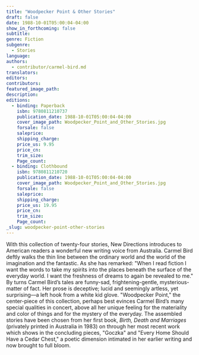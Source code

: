 ```yaml
---
title: "Woodpecker Point & Other Stories"
draft: false
date: 1988-10-01T05:00:04-04:00
show_in_forthcoming: false
subtitle:
genre: Fiction
subgenre:
  - Stories
language:
authors:
  - contributor/carmel-bird.md
translators:
editors:
contributors:
featured_image_path:
description:
editions:
  - binding: Paperback
    isbn: 9780811210737
    publication_date: 1988-10-01T05:00:04-04:00
    cover_image_path: Woodpecker_Point_and_Other_Stories.jpg
    forsale: false
    saleprice:
    shipping_charge:
    price_us: 9.95
    price_cn:
    trim_size:
    Page_count:
  - binding: Clothbound
    isbn: 9780811210720
    publication_date: 1988-10-01T05:00:04-04:00
    cover_image_path: Woodpecker_Point_and_Other_Stories.jpg
    forsale: false
    saleprice:
    shipping_charge:
    price_us: 19.95
    price_cn:
    trim_size:
    Page_count:
_slug: woodpecker-point-other-stories
---
```


With this collection of twenty-four stories, New Directions introduces to American readers a wonderful new writing voice from Australia. Carmel Bird deftly walks the thin line between the ordinary world and the world of the imagination and the fantastic. As she has remarked: "When I read fiction I want the words to take my spirits into the places beneath the surface of the everyday world. I want the freshness of dreams to again be revealed to me." By turns Carmel Bird’s tales are funny-sad, frightening-gentle, mysterious-matter of fact. Her prose is deceptive; lucid and seemingly artless, yet surprising––a left hook from a white kid glove. "Woodpecker Point," the center-piece of this collection, perhaps best evinces Carmel Bird’s many special qualities in concert, above all her unique feeling for the materiality and color of things and for the mystery of the everyday. The assembled stories have been chosen from her first book, _Birth, Death and Marriages_ (privately printed in Australia in 1983) on through her most recent work which shows in the concluding pieces, "Goczka" and "Every Home Should Have a Cedar Chest," a poetic dimension intimated in her earlier writing and now brought to full bloom.

